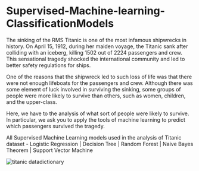 # Supervised-Machine-learning-ClassificationModels

The sinking of the RMS Titanic is one of the most infamous shipwrecks in history. On April 15, 1912, during her maiden voyage, the Titanic sank after colliding with an iceberg, killing 1502 out of 2224 passengers and crew. This sensational tragedy shocked the international community and led to better safety regulations for ships.

One of the reasons that the shipwreck led to such loss of life was that there were not enough lifeboats for the passengers and crew. Although there was some element of luck involved in surviving the sinking, some groups of people were more likely to survive than others, such as women, children, and the upper-class.

Here,  we have to the analysis of what sort of people were likely to survive. In particular, we ask you to apply the tools of machine learning to predict which passengers survived the tragedy.

All Supervised Machine Learning models used in the analysis of Titanic dataset - Logistic Regression | Decision Tree | Random Forest | Naive Bayes Theorem | Support Vector Machine

![titanic datadictionary](https://user-images.githubusercontent.com/88396377/134795153-0f3d3eb0-9680-40a7-9924-ced01057a35d.PNG)
